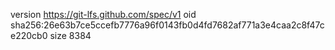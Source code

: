 version https://git-lfs.github.com/spec/v1
oid sha256:26e63b7ce5ccefb7776a96f0143fb0d4fd7682af771a3e4caa2c8f47ce220cb0
size 8384
